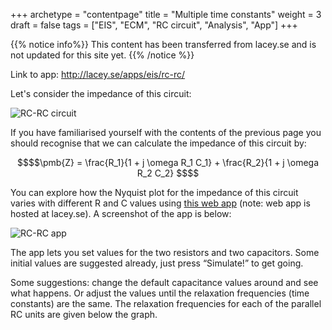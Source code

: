 +++
archetype = "contentpage"
title = "Multiple time constants"
weight = 3
draft = false
tags = ["EIS", "ECM", "RC circuit", "Analysis", "App"]
+++

{{% notice info%}}
This content has been transferred from lacey.se and is not updated for this site yet.
{{% /notice %}}

Link to app: http://lacey.se/apps/eis/rc-rc/

Let's consider the impedance of this circuit:

![RC-RC circuit](/images/experimental-electrochemistry/eis/ec-rcrc.svg?height=120px)

If you have familiarised yourself with the contents of the previous page you should recognise that we can calculate the impedance of this circuit by:

```math
$$\pmb{Z} = \frac{R_1}{1 + j \omega R_1 C_1} + \frac{R_2}{1 + j \omega R_2 C_2} $$
```

You can explore how the Nyquist plot for the impedance of this circuit varies with different R and C values using [this web app](http://lacey.se/apps/eis/rc-rc/) (note: web app is hosted at lacey.se). A screenshot of the app is below:

![RC-RC app](/images/experimental-electrochemistry/eis/rc-rc-app.png)

The app lets you set values for the two resistors and two capacitors. Some initial values are suggested already, just press “Simulate!” to get going.

Some suggestions: change the default capacitance values around and see what happens. Or adjust the values until the relaxation frequencies (time constants) are the same. The relaxation frequencies for each of the parallel RC units are given below the graph.